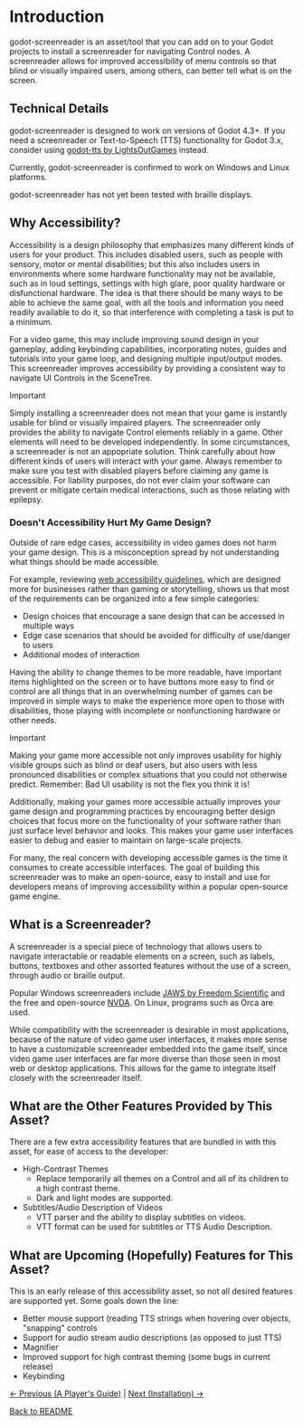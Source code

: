 # Introduction

godot-screenreader is an asset/tool that you can add on to your Godot projects to install a screenreader for navigating Control nodes. A screenreader allows for improved accessibility of menu controls so that blind or visually impaired users, among others, can better tell what is on the screen.

## Technical Details

godot-screenreader is designed to work on versions of Godot 4.3+. If you need a screenreader or Text-to-Speech (TTS) functionality for Godot 3.x, consider using [godot-tts by LightsOutGames](https://github.com/lightsoutgames/godot-tts) instead.

Currently, godot-screenreader is confirmed to work on Windows and Linux platforms.

godot-screenreader has not yet been tested with braille displays. 

## Why Accessibility?

Accessibility is a design philosophy that emphasizes many different kinds of users for your product. This includes disabled users, such as people with sensory, motor or mental disabilities; but this also includes users in environments where some hardware functionality may not be available, such as in loud settings, settings with high glare, poor quality hardware or disfunctional hardware. The idea is that there should be many ways to be able to achieve the same goal, with all the tools and information you need readily available to do it, so that interference with completing a task is put to a minimum.

For a video game, this may include improving sound design in your gameplay, adding keybinding capabilities, incorporating notes, guides and tutorials into your game loop, and designing multiple input/output modes. This screenreader improves accessibility by providing a consistent way to navigate UI Controls in the SceneTree.

> [!IMPORTANT]  
> Simply installing a screenreader does not mean that your game is instantly usable for blind or visually impaired players. The screenreader only provides the ability to navigate Control elements reliably in a game. Other elements will need to be developed independently. In some circumstances, a screenreader is not an appopriate solution. Think carefully about how different kinds of users will interact with your game. Always remember to make sure you test with disabled players before claiming any game is accessible. For liability purposes, do not ever claim your software can prevent or mitigate certain medical interactions, such as those relating with epilepsy.

### Doesn't Accessibility Hurt My Game Design?

Outside of rare edge cases, accessibility in video games does not harm your game design. This is a misconception spread by not understanding what things should be made accessible. 

For example, reviewing [web accessibility guidelines](https://www.w3.org/TR/WCAG22/), which are designed more for businesses rather than gaming or storytelling, shows us that most of the requirements can be organized into a few simple categories:
- Design choices that encourage a sane design that can be accessed in multiple ways
- Edge case scenarios that should be avoided for difficulty of use/danger to users
- Additional modes of interaction

Having the ability to change themes to be more readable, have important items highlighted on the screen or to have buttons more easy to find or control are all things that in an overwhelming number of games can be improved in simple ways to make the experience more open to those with disabilities, those playing with incomplete or nonfunctioning hardware or other needs.

> [!IMPORTANT]  
> Making your game more accessible not only improves usability for highly visible groups such as blind or deaf users, but also users with less pronounced disabilities or complex situations that you could not otherwise predict. Remember: Bad UI usability is not the flex you think it is!

Additionally, making your games more accessible actually improves your game design and programming practices by encouraging better design choices that focus more on the functionality of your software rather than just surface level behavior and looks. This makes your game user interfaces easier to debug and easier to maintain on large-scale projects.

For many, the real concern with developing accessible games is the time it consumes to create accessible interfaces. The goal of building this screenreader was to make an open-source, easy to install and use for developers means of improving accessibility within a popular open-source game engine.

## What is a Screenreader?

A screenreader is a special piece of technology that allows users to navigate interactable or readable elements on a screen, such as labels, buttons, textboxes and other assorted features without the use of a screen, through audio or braille output.

Popular Windows screenreaders include [JAWS by Freedom Scientific](https://www.freedomscientific.com/products/software/jaws/) and the free and open-source [NVDA](https://www.nvaccess.org/download/). On Linux, programs such as Orca are used.

While compatibility with the screenreader is desirable in most applications, because of the nature of video game user interfaces, it makes more sense to have a customizable screenreader embedded into the game itself, since video game user interfaces are far more diverse than those seen in most web or desktop applications. This allows for the game to integrate itself closely with the screenreader itself.

## What are the Other Features Provided by This Asset?

There are a few extra accessibility features that are bundled in with this asset, for ease of access to the developer:

- High-Contrast Themes
    - Replace temporarily all themes on a Control and all of its children to a high contrast theme.
    - Dark and light modes are supported.
- Subtitles/Audio Description of Videos
    - VTT parser and the ability to display subtitles on videos.
    - VTT format can be used for subtitles or TTS Audio Description.
    
## What are Upcoming (Hopefully) Features for This Asset?

This is an early release of this accessibility asset, so not all desired features are supported yet. Some goals down the line:

- Better mouse support (reading TTS strings when hovering over objects, "snapping" controls
- Support for audio stream audio descriptions (as opposed to just TTS)
- Magnifier
- Improved support for high contrast theming (some bugs in current release)
- Keybinding

[<- Previous (A Player's Guide)](playerguide.md)
 | [Next (Installation) ->](installation.md)

[Back to README](../../README.md)
